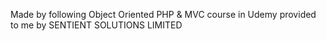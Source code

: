 Made by following Object Oriented PHP & MVC course in Udemy provided to me by SENTIENT SOLUTIONS LIMITED